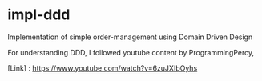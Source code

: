 # impl-ddd
Implementation of simple order-management using Domain Driven Design

For understanding DDD, I followed youtube content by ProgrammingPercy,

[Link] : https://www.youtube.com/watch?v=6zuJXIbOyhs


